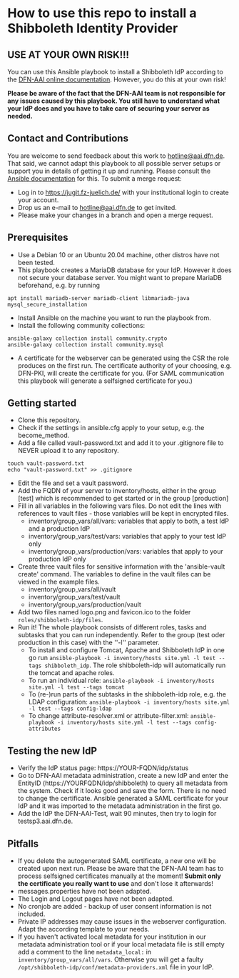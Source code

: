 # How to use this repo to install a Shibboleth Identity Provider

## USE AT YOUR OWN RISK!!!
You can use this Ansible playbook to install a Shibboleth IdP according to the [DFN-AAI online documentation](https://doku.tid.dfn.de/de:shibidp:uebersicht). However, you do this at your own risk!

**Please be aware of the fact that the DFN-AAI team is not responsible for any issues caused by this playbook. You still have to understand what your IdP does and you have to take care of securing your server as needed.**

## Contact and Contributions

You are welcome to send feedback about this work to hotline@aai.dfn.de. That said, we cannot adapt this playbook to all possible server setups or support you in details of getting it up and running. Please consult the [Ansible documentation](https://docs.ansible.com/ansible/latest/index.html) for this.
To submit a merge request:

* Log in to https://jugit.fz-juelich.de/ with your institutional login to create your account.
* Drop us an e-mail to hotline@aai.dfn.de to get invited.
* Please make your changes in a branch and open a merge request.

## Prerequisites

* Use a Debian 10 or an Ubuntu 20.04 machine, other distros have not been tested.
* This playbook creates a MariaDB database for your IdP. However it does not secure your database server. You might want to prepare MariaDB beforehand, e.g. by running
```
apt install mariadb-server mariadb-client libmariadb-java
mysql_secure_installation
```
* Install Ansible on the machine you want to run the playbook from.
* Install the following community collections:

```
ansible-galaxy collection install community.crypto
ansible-galaxy collection install community.mysql
```
* A certificate for the webserver can be generated using the CSR the role produces on the first run.
  The certificate authority of your choosing, e.g. DFN-PKI, will create the certificate for you.
  (For SAML communication this playbook will generate a selfsigned certificate for you.)

## Getting started
* Clone this repository.
* Check if the settings in ansible.cfg apply to your setup, e.g. the become_method.
* Add a file called vault-password.txt and add it to your .gitignore file to NEVER upload it to any repository.
```
touch vault-password.txt
echo "vault-password.txt" >> .gitignore
```
* Edit the file and set a vault password.
* Add the FQDN of your server to inventory/hosts, either in the group [test] which is recommended to get started or in the group [production]
* Fill in all variables in the following vars files. Do not edit the lines with references to vault files - those variables will be kept in encrypted files.
  * inventory/group_vars/all/vars: variables that apply to both, a test IdP and a production IdP
  * inventory/group_vars/test/vars: variables that apply to your test IdP only
  * inventory/group_vars/production/vars: variables that apply to your production IdP only
* Create three vault files for sensitive information with the 'ansible-vault create' command. The variables to define in the vault files can be viewed in the example files.
  * inventory/group_vars/all/vault
  * inventory/group_vars/test/vault
  * inventory/group_vars/production/vault
* Add two files named logo.png and favicon.ico to the folder ```roles/shibboleth-idp/files```.
* Run it! The whole playbook consists of different roles, tasks and subtasks that you can run independently. Refer to the group (test oder production in this case) with the ''-l'' parameter.
  * To install and configure Tomcat, Apache and Shibboleth IdP in one go run ```ansible-playbook -i inventory/hosts site.yml -l test --tags shibboleth_idp```. The role shibboleth-idp will automatically run the tomcat and apache roles.
  * To run an individual role: ```ansible-playbook -i inventory/hosts site.yml -l test --tags tomcat```
  * To (re-)run parts of the subtasks in the shibboleth-idp role, e.g. the LDAP configuration: ```ansible-playbook -i inventory/hosts site.yml -l test --tags config-ldap```
  * To change attribute-resolver.xml or attribute-filter.xml: ```ansible-playbook -i inventory/hosts site.yml -l test --tags config-attributes```

## Testing the new IdP
* Verify the IdP status page: https://YOUR-FQDN/idp/status
* Go to DFN-AAI metadata administration, create a new IdP and enter the EntityID (https://YOURFQDN/idp/shibboleth) to query all metadata from the system. Check if it looks good and save the form. There is no need to change the certificate. Ansible generated a SAML certificate for your IdP and it was imported to the metadata administration in the first go.
* Add the IdP the DFN-AAI-Test, wait 90 minutes, then try to login for testsp3.aai.dfn.de.

## Pitfalls
* If you delete the autogenerated SAML certificate, a new one will be created upon next run. Please be aware that the DFN-AAI team has to process selfsigned certificates manually at the moment! **Submit only the certificate you really want to use** and don't lose it afterwards!
* messages.properties have not been adapted.
* The Login and Logout pages have not been adapted.
* No cronjob are added - backup of user consent information is not included.
* Private IP addresses may cause issues in the webserver configuration. Adapt the according template to your needs.
* If you haven't activated local metadata for your institution in our metadata administration tool or if your local metadata file is still empty add a comment to the line ```metadata_local:``` in ```inventory/group_vars/all/vars```. Otherwise you will get a faulty ```/opt/shibboleth-idp/conf/metadata-providers.xml``` file in your IdP.
